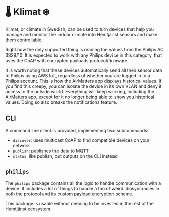 # 🌡️ Klimat ❄️

Klimat, or climate in Swedish, can be used to turn devices that help you
manage and monitor the indoor climate into Hemtjänst sensors and make them
controllable.

Right now the only supported thing is reading the values from the Philips
AC 3829/10. It is expected to work with any Philips device in this
category, that uses the CoAP with encrypted payloads protocol/firmware.

It is worth noting that these devices automatically send all their sensor
data to Philips using AWS IoT, regardless of whether you are logged in to
a Philips account. This is how the AirMatters app displays historical values.
If you find this creepy, you can isolate the device in its own VLAN and deny
it access to the outside world. Everything will keep working, including the
AirMatters app, except for it no longer being able to show you historical
values. Doing so also breaks the notifications feature.

## CLI

A command line client is provided, implementing two subcommands:

* `discover`: uses multicast CoAP to find compatible devices on your network
* `publish`: publishes the data to MQTT
* `status`: like publish, but outputs on the CLI instead

## `philips`

The `philips` package contains all the logic to handle communication with
a device. It includes a lot of things to handle a ton of weird idiosyncracies
in both the protocol and its custom payload encryption scheme.

This package is usable without needing to be invested in the rest of the
Hemtjänst ecosystem.
